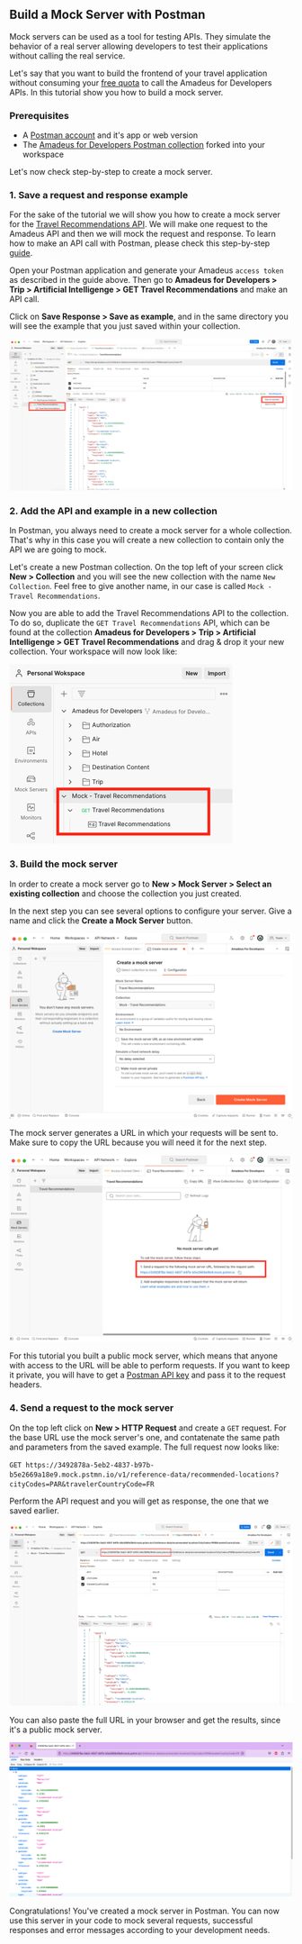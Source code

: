 
## Build a Mock Server with Postman

Mock servers can be used as a tool for testing APIs. They simulate the behavior of a real server allowing developers to test their applications without calling the real service. 

Let's say that you want to build the frontend of your travel application without consuming your [free quota](https://developers.amadeus.com/pricing) to call the Amadeus for Developers APIs. In this tutorial show you how to build a mock server.

### Prerequisites
- A [Postman account](https://www.postman.com/) and it's app or web version
- The [Amadeus for Developers Postman collection](https://www.postman.com/amadeus4dev) forked into your workspace 

Let's now check step-by-step to create a mock server.

### 1. Save a request and response example

For the sake of the tutorial we will show you how to create a mock server for the [Travel Recommendations API](https://developers.amadeus.com/self-service/category/trip/api-doc/travel-recommendations). We will make one request to the Amadeus API and then we will mock the request and response. To learn how to make an API call with Postman, please check this step-by-step [guide](./postman.md).

Open your Postman application and generate your Amadeus `access token` as described in the guide above. Then go to **Amadeus for Developers > Trip > Artificial Intelligenge > GET Travel Recommendations**  and make an API call.

Click on **Save Response > Save as example**, and in the same directory you will see the example that you just saved within your collection.

![1](../images/developer-tools/mock-server/mock-server-1.png)

### 2. Add the API and example in a new collection 

In Postman, you always need to create a mock server for a whole collection. That's why in this case you will create a new collection to contain only the API we are going to mock. 

Let's create a new Postman collection. On the top left of your screen click **New > Collection** and you will see the new collection with the name `New Collection`. Feel free to give another name, in our case is called  `Mock - Travel Recommendations`.

Now you are able to add the Travel Recommendations API to the collection. To do so, duplicate the `GET Travel Recommendations` API, which can be found at the collection **Amadeus for Developers > Trip > Artificial Intelligenge > GET Travel Recommendations** and drag & drop it your new collection. Your workspace will now look like: 


![2](../images/developer-tools/mock-server/mock-server-2.png)


### 3. Build the mock server

In order to create a mock server go to **New > Mock Server > Select an existing collection** and choose the collection you just created. 

In the next step you can see several options to configure your server. Give a name and click the **Create a Mock Server** button.


![3](../images/developer-tools/mock-server/mock-server-3.png)

The mock server generates a URL in which your requests will be sent to. Make sure to copy the URL because you will need it for the next step.

![4](../images/developer-tools/mock-server/mock-server-4.png)

For this tutorial you built a public mock server, which means that anyone with access to the URL will be able to perform requests. If you want to keep it private, you will have to get a [Postman API key](https://learning.postman.com/docs/developer/intro-api/) and pass it to the request headers.


### 4. Send a request to the mock server 

On the top left click on **New > HTTP Request** and create a `GET` request. For the base URL use the mock server's one, and contatenate the same path and parameters from the saved example. The full request now looks like:

`GET https://3492878a-5eb2-4837-b97b-b5e2669a18e9.mock.pstmn.io/v1/reference-data/recommended-locations?cityCodes=PAR&travelerCountryCode=FR`

Perform the API request and you will get as response, the one that we saved earlier.

![5](../images/developer-tools/mock-server/mock-server-5.png)

You can also paste the full URL in your browser and get the results, since it's a public mock server.

![6](../images/developer-tools/mock-server/mock-server-6.png)

Congratulations! You've created a mock server in Postman. You can now use this server in your code to mock several requests, successful responses and error messages according to your development needs.